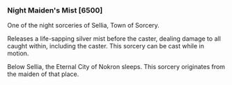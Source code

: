 ### Night Maiden's Mist [6500]

One of the night sorceries of Sellia, Town of Sorcery.

Releases a life-sapping silver mist before the caster, dealing damage to all caught within, including the caster. This sorcery can be cast while in motion.

Below Sellia, the Eternal City of Nokron sleeps. This sorcery originates from the maiden of that place.
